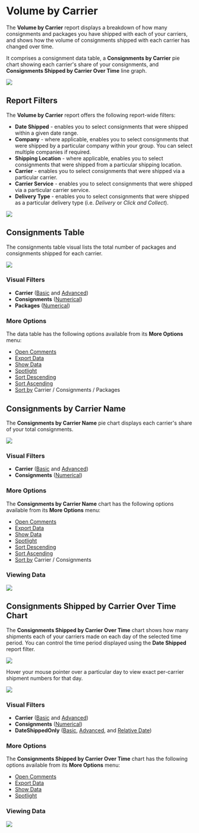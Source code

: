 # Volume by Carrier

The **Volume by Carrier** report displays a breakdown of how many consignments and packages you have shipped with each of your carriers, and shows how the volume of consignments shipped with each carrier has changed over time. 

It comprises a consignment data table, a **Consignments by Carrier** pie chart showing each carrier's share of your consignments, and **Consignments Shipped by Carrier Over Time** line graph.

<a href="../images/reports/by-carrier.png" target="_blank">
    <img src="../images/reports/by-carrier.png"/>
</a>

## Report Filters

The **Volume by Carrier** report offers the following report-wide filters:

* **Date Shipped** - enables you to select consignments that were shipped within a given date range.
* **Company** - where applicable, enables you to select consignments that were shipped by a particular company within your group. You can select multiple companies if required.
* **Shipping Location** - where applicable, enables you to select consignments that were shipped from a particular shipping location.
* **Carrier** - enables you to select consignments that were shipped via a particular carrier.
* **Carrier Service** - enables you to select consignments that were shipped via a particular carrier service.
* **Delivery Type** - enables you to select consignments that were shipped as a particular delivery type (i.e. *Delivery* or *Click and Collect*).

<a href="../images/reports/by-carrier-left-filter.png" target="_blank">
    <img src="../images/reports/by-carrier-left-filter.png"/>
</a>

## Consignments Table

The consignments table visual lists the total number of packages and consignments shipped for each carrier. 

<a href="../images/reports/by-carrier-data-table.png" target="_blank">
    <img src="../images/reports/by-carrier-data-table.png"/>
</a>

### Visual Filters

* **Carrier** ([Basic](/reports/reports.html#using-basic-filters) and [Advanced](/reports/reports.html#using-advanced-filters))
* **Consignments** ([Numerical](/reports/reports.html#using-numerical-filters))
* **Packages** ([Numerical](/reports/reports.html#using-numerical-filters))

### More Options

The data table has the following options available from its **More Options** menu:

* [Open Comments](/reports/reports.html#open-comments)
* [Export Data](/reports/reports.html#export-data)
* [Show Data](/reports/reports.html#show-data)
* [Spotlight](/reports/reports.html#spotlight)
* [Sort Descending](/reports/reports.html#sort-descending--ascending--sort-by)
* [Sort Ascending](/reports/reports.html#sort-descending--ascending--sort-by)
* [Sort by](/reports/reports.html#sort-descending--ascending--sort-by) Carrier / Consignments / Packages

## Consignments by Carrier Name

The **Consignments by Carrier Name** pie chart displays each carrier's share of your total consignments.

<a href="../images/reports/by-carrier-pie.png" target="_blank">
    <img src="../images/reports/by-carrier-pie.png"/>
</a>

### Visual Filters

* **Carrier** ([Basic](/reports/reports.html#using-basic-filters) and [Advanced](/reports/reports.html#using-advanced-filters))
* **Consignments** ([Numerical](/reports/reports.html#using-numerical-filters))

### More Options

The **Consignments by Carrier Name** chart has the following options available from its **More Options** menu:

* [Open Comments](/reports/reports.html#open-comments)
* [Export Data](/reports/reports.html#export-data)
* [Show Data](/reports/reports.html#show-data)
* [Spotlight](/reports/reports.html#spotlight)
* [Sort Descending](/reports/reports.html#sort-descending--ascending--sort-by)
* [Sort Ascending](/reports/reports.html#sort-descending--ascending--sort-by)
* [Sort by](/reports/reports.html#sort-descending--ascending--sort-by) Carrier / Consignments

### Viewing Data

<a href="../images/reports/by-carrier-pie-data.png" target="_blank">
    <img src="../images/reports/by-carrier-pie-data.png"/>
</a>

## Consignments Shipped by Carrier Over Time Chart

The **Consignments Shipped by Carrier Over Time** chart shows how many shipments each of your carriers made on each day of the selected time period. You can control the time period displayed using the **Date Shipped** report filter.

<a href="../images/reports/by-carrier-over-time.png" target="_blank">
    <img src="../images/reports/by-carrier-over-time.png"/>
</a>

Hover your mouse pointer over a particular day to view exact per-carrier shipment numbers for that day. 

<a href="../images/reports/by-carrier-over-time-highlight.png" target="_blank">
    <img src="../images/reports/by-carrier-over-time-highlight.png"/>
</a>

### Visual Filters

* **Carrier** ([Basic](/reports/reports.html#using-basic-filters) and [Advanced](/reports/reports.html#using-advanced-filters))
* **Consignments** ([Numerical](/reports/reports.html#using-numerical-filters))
* **DateShippedOnly** ([Basic](/reports/reports.html#using-basic-filters), [Advanced](/reports/reports.html#using-advanced-filters), and [Relative Date](/reports/reports.html#using-relative-date-filters))

### More Options

The **Consignments Shipped by Carrier Over Time** chart has the following options available from its **More Options** menu:

* [Open Comments](/reports/reports.html#open-comments)
* [Export Data](/reports/reports.html#export-data)
* [Show Data](/reports/reports.html#show-data)
* [Spotlight](/reports/reports.html#spotlight)

### Viewing Data

<a href="../images/reports/by-carrier-over-time-data.png" target="_blank">
    <img src="../images/reports/by-carrier-over-time-data.png"/>
</a>
